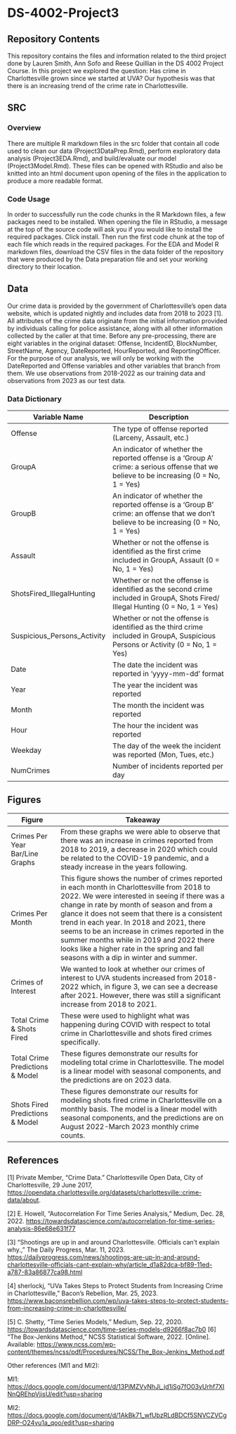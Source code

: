 # DS-4002-Project3


## Repository Contents
This repository contains the files and information related to the third project done by Lauren Smith, Ann Sofo and Reese Quillian in the DS 4002 Project Course. In this project we explored the question: Has crime in Charlottesville grown since we started at UVA? Our hypothesis was that there is an increasing trend of the crime rate in Charlottesville.


## SRC


### Overview
There are multiple R markdown files in the src folder that contain all code used to clean our data (Project3DataPrep.Rmd), perform exploratory data analysis (Project3EDA.Rmd), and build/evaluate our model (Project3Model.Rmd). These files can be opened with RStudio and also be knitted into an html document upon opening of the files in the application to produce a more readable format. 


### Code Usage
In order to successfully run the code chunks in the R Markdown files, a few packages need to be installed. When opening the file in RStudio, a message at the top of the source code will ask you if you would like to install the required packages. Click install. Then run the first code chunk at the top of each file which reads in the required packages. For the EDA and Model R markdown files, download the CSV files in the data folder of the repository that were produced by the Data preparation file and set your working directory to their location.

## Data
Our crime data is provided by the government of Charlottesville’s open data website, which is updated nightly and includes data from 2018 to 2023 [1]. All attributes of the crime data originate from the initial information provided by individuals calling for police assistance, along with all other information collected by the caller at that time. Before any pre-processing, there are eight variables in the original dataset: Offense, IncidentID, BlockNumber, StreetName, Agency, DateReported, HourReported, and ReportingOfficer. For the purpose of our analysis, we will only be working with the DateReported and Offense variables and other variables that branch from them. We use observations from 2018-2022 as our training data and observations from 2023 as our test data.

### Data Dictionary
| Variable Name  | Description  |
|---|---|
| Offense  | The type of offense reported (Larceny, Assault, etc.)  |
| GroupA  | An indicator of whether the reported offense is a ‘Group A’ crime: a serious offense that we believe to be increasing (0 = No, 1 = Yes)  |
| GroupB  | An indicator of whether the reported offense is a ‘Group B’ crime: an offense that we don’t believe to be increasing (0 = No, 1 = Yes)  |
| Assault  | Whether or not the offense is identified as the first crime included in GroupA, Assault (0 = No, 1 = Yes) |
| ShotsFired_IllegalHunting  | Whether or not the offense is identified as the second crime included in GroupA, Shots Fired/ Illegal Hunting  (0 = No, 1 = Yes)  |
| Suspicious_Persons_Activity  | Whether or not the offense is identified as the third crime included in GroupA, Suspicious Persons or Activity  (0 = No, 1 = Yes) |
|  Date | The date the incident was reported in ‘yyyy-mm-dd’ format  |
| Year  | The year the incident was reported  |
|  Month | The month the incident was reported  |
| Hour  | The hour the incident was reported  |
| Weekday  | The day of the week the incident was reported (Mon, Tues, etc.) |
| NumCrimes | Number of incidents reported per day |



## Figures
| Figure  | Takeaway  |
|---|---|
| Crimes Per Year Bar/Line Graphs | From these graphs we were able to observe that there was an increase in crimes reported from 2018 to 2019, a decrease in 2020 which could be related to the COVID-19 pandemic, and a steady increase in the years following. |
| Crimes Per Month |  This figure shows the number of crimes reported in each month in Charlottesville from 2018 to 2022. We were interested in seeing if there was a change in rate by month of season and from a glance it does not seem that there is a consistent trend in each year. In 2018 and 2021, there seems to be an increase in crimes reported in the summer months while in 2019 and 2022 there looks like a higher rate in the spring and fall seasons with a dip in winter and summer. |
| Crimes of Interest | We wanted to look at whether our crimes of interest to UVA students increased from 2018-2022 which, in figure 3, we can see a  decrease after 2021. However, there was still a significant increase from 2018 to 2021. |
|Total Crime & Shots Fired| These were used to highlight what was happening during COVID with respect to total crime in Charlottesville and shots fired crimes specifically.|
|Total Crime Predictions & Model| These figures demonstrate our results for modeling total crime in Charlottesville. The model is a linear model with seasonal components, and the predictions are on 2023 data.|
|Shots Fired Predictions & Model| These figures demonstrate our results for modeling shots fired crime in Charlottesville on a monthly basis. The model is a linear model with seasonal components, and the predictions are on August 2022-March 2023 monthly crime counts.|

## References
[1] Private Member, “Crime Data.” Charlottesville Open Data, City of Charlottesville, 29 June 2017, https://opendata.charlottesville.org/datasets/charlottesville::crime-data/about. 

[2] E. Howell, “Autocorrelation For Time Series Analysis,” Medium, Dec. 28, 2022. https://towardsdatascience.com/autocorrelation-for-time-series-analysis-86e68e631f77 

[3] “Shootings are up in and around Charlottesville. Officials can’t explain why.,” The Daily Progress, Mar. 11, 2023. https://dailyprogress.com/news/shootings-are-up-in-and-around-charlottesville-officials-cant-explain-why/article_d1a82dca-bf89-11ed-a787-83a86877ca98.html 

[4] sherlockj, “UVa Takes Steps to Protect Students from Increasing Crime in Charlottesville,” Bacon’s Rebellion, Mar. 25, 2023. https://www.baconsrebellion.com/wp/uva-takes-steps-to-protect-students-from-increasing-crime-in-charlottesville/ 

[5] C. Shetty, “Time Series Models,” Medium, Sep. 22, 2020. https://towardsdatascience.com/time-series-models-d9266f8ac7b0 
‌
[6] “The Box-Jenkins Method,” NCSS Statistical Software, 2022. [Online]. Available: https://www.ncss.com/wp-content/themes/ncss/pdf/Procedures/NCSS/The_Box-Jenkins_Method.pdf 

Other references (MI1 and MI2):

MI1: https://docs.google.com/document/d/13PjMZVyNhJi_jd1iSg7fO03yUrhf7XINnQREhpVjisU/edit?usp=sharing

MI2: https://docs.google.com/document/d/1AkBk71_wfUbzRLdBDCf5SNVCZVCgDRP-O24vu1a_qoo/edit?usp=sharing 

